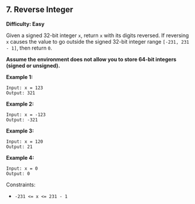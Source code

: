 ## 7. Reverse Integer

**Difficulty: Easy**

Given a signed 32-bit integer `x`, return `x` with its digits reversed. If reversing `x` causes the value to go outside the signed 32-bit integer range `[-231, 231 - 1]`, then return `0`.

**Assume the environment does not allow you to store 64-bit integers (signed or unsigned).**

**Example 1:**

    Input: x = 123
    Output: 321

**Example 2:**

    Input: x = -123
    Output: -321

**Example 3:**

    Input: x = 120
    Output: 21

**Example 4:**

    Input: x = 0
    Output: 0


Constraints:

- `-231 <= x <= 231 - 1`